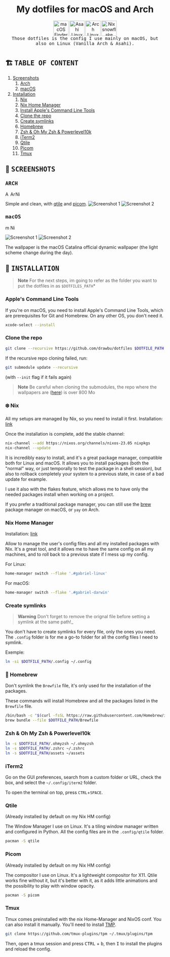 <div align="center">

# My dotfiles for macOS and Arch

<div style="width: 200px; display: flex; justify-content: space-between">
    <img alt="macOS Finder logo" src="assets/docs/finder_logo.png" width="48">
    <img alt="Asahi Linux logo" src="assets/docs/asahi_linux.png" width="48">
    <img alt="Arch Linux logo" src="assets/docs/arch.png" width="48">
    <img alt="Nix snowflake" src="assets/docs/nix-snowflake.svg" width="48">
</div>

<samp>
   Those dotfiles is the config I use mainly on macOS, but also on Linux 
   (Vanilla Arch & Asahi).
</samp>

#

</div>


## :building_construction: <samp> TABLE OF CONTENT </samp>

1. [Screenshots](#art--screenshots-)
   1. [Arch](#-arch-)
   2. [macOS](#-macos-)
2. [Installation](#wrench--installation-)
    1.  [Nix](#snowflake-nix)
    2.  [Nix Home Manager](#nix-home-manager)
    3.  [Install Apple's Command Line Tools](#apples-command-line-tools)
    4.  [Clone the repo](#clone-the-repo)
    5.  [Create symlinks](#create-symlinks)
    6.  [Homebrew](#beer-homebrew)
    7.  [Zsh & Oh My Zsh & Powerlevel10k](#zsh--oh-my-zsh--powerlevel10k)
    8.  [iTerm2](#iterm2)
    9.  [Qtile](#qtile)
    10. [Picom](#picom)
    11. [Tmux](#tmux)


## :art: <samp> SCREENSHOTS </samp>

### <samp> ARCH </samp>
<div style="display: flex">
    <img alt="Asahi Linux logo" src="assets/docs/asahi_linux.png" width="16"> 
    <img alt="Arch Linux logo" src="assets/docs/arch.png" width="16">
    <img alt="Nix snowflake" src="assets/docs/nix-snowflake.svg" width="16">
</div>

Simple and clean, with [qtile](#qtile) and [picom](#picom).
![Screenshot 1](assets/docs/screenshots/screenshot-arch-01.png)
![Screenshot 2](assets/docs/screenshots/screenshot-arch-02.png)

### <samp> macOS </samp> </h3>
<div style="display: flex">
    <img alt="macOS Finder logo" src="assets/docs/finder_logo.png" width="16">
    <img alt="Nix snowflake" src="assets/docs/nix-snowflake.svg" width="16">
</div>

![Screenshot 1](assets/docs/screenshots/screenshot-macos-01.png)
![Screenshot 2](assets/docs/screenshots/screenshot-macos-02.png)

The wallpaper is the macOS Catalina official dynamic wallpaper (the light scheme 
change during the day).


## :wrench: <samp> INSTALLATION </samp>
> **Note**
> For the next steps, im going to refer as the folder you want to put the 
> dotfiles in as `$DOTFILES_PATH`*

### Apple's Command Line Tools
If you're on macOS, you need to install Apple's Command Line Tools, which are 
prerequisites for Git and Homebrew. On any other OS, you don't need it.
```bash
xcode-select --install
```

### Clone the repo
```bash
git clone --recursive https://github.com/drawbu/dotfiles $DOTFILE_PATH
```
If the recursive repo cloning failed, run:
```bash
git submodule update --recursive
```
(with `--init` flag if it fails again)

> **Note**
> Be careful when cloning the submodules, the repo where the wallpapers are 
> ([here](https://github.com/DenverCoder1/minimalistic-wallpaper-collection))
> is over 800 Mo

### :snowflake: Nix
All my setups are managed by Nix, so you need to install it first.
Installation: [link](https://nixos.org/download)

Once the installation is complete, add the stable channel:
```sh
nix-channel --add https://nixos.org/channels/nixos-23.05 nixpkgs
nix-channel --update
```

It is incredibly easy to install, and it's a great package manager, compatible
both for Linux and macOS. It allows you to install packages (both the "normal" 
way, or just temporally to test the package in a shell session), but also to 
rollback completely your system to a previous state, in case of a bad update for 
example.

I use it also with the flakes feature, which allows me to have only the needed 
packages install when working on a project. 

If you prefer a traditional package manager, you can still use the 
[brew](#homebrew) package manager on macOS, or `yay` on Arch.

### Nix Home Manager
Installation: [link](https://nix-community.github.io/home-manager/index.html#sec-install-standalone)

Allow to manage the user's config files and all my installed packages with Nix. 
It's a great tool, and it allows me to have the same config on all my machines,
and to roll back to a previous state if I mess up my config.

For Linux:
```bash
home-manager switch --flake '.#gabriel-linux'
```

For macOS:
```bash
home-manager switch --flake '.#gabriel-darwin'
```


### Create symlinks
> **Warning**
> Don't forget to remove the orignal file before setting a symlink at the same 
> path!_

You don't have to create symlinks for every file, only the ones you need. The 
`.config` folder is for me a go-to folder for all the config files I need to
symlink.

Exemple:
```bash
ln -si $DOTFILE_PATH/.config ~/.config
```

### :beer: Homebrew
Don't symlink the `Brewfile` file, it's only used for the installation of
the packages.

These commands will install Homebrew and all the packages listed in the
`Brewfile` file.
```bash
/bin/bash -c "$(curl -fsSL https://raw.githubusercontent.com/Homebrew/install/HEAD/install.sh)"
brew bundle --file $DOTFILE_PATH/Brewfile
```

### Zsh & Oh My Zsh & Powerlevel10k
```bash
ln -s $DOTFILE_PATH/.ohmyzsh ~/.ohmyzsh
ln -s $DOTFILE_PATH/.zshrc ~/.zshrc
ln -s $DOTFILE_PATH/assets ~/assets
```

### iTerm2
Go on the GUI preferences, search from a custom folder or URL, check the box, 
and select the `~/.config/iterm2` folder.

To open the terminal on top, press `CTRL`+`SPACE`.

### Qtile
(Already installed by default on my Nix HM config)

The Window Manager I use on Linux. It's a tiling window manager written and 
configured in Python. All the config files are in the `.config/qtile` folder.
```bash
pacman -S qtile
```

### Picom
(Already installed by default on my Nix HM config)

The compositor I use on Linux. It's a lightweight compositor for X11. 
Qtile works fine without it, but it's better with it, as it adds little 
animations and the possibility to play with window opacity.
```bash
pacman -S picom
```

### Tmux
Tmux comes preinstalled with the nix Home-Manager and NixOS conf. You can also
install it manually.
You'll need to install [TMP](https://github.com/tmux-plugins/tpm).
```bash
git clone https://github.com/tmux-plugins/tpm ~/.tmux/plugins/tpm
```
Then, open a tmux session and press <kbd>CTRL</kbd> + <kbd>b</kbd>, then 
<kbd>I</kbd> to install the plugins and reload the config.

